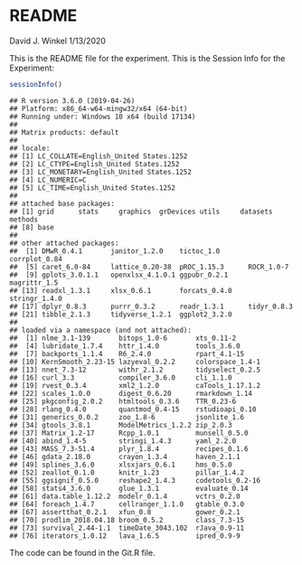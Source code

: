 README
================
David J. Winkel
1/13/2020


This is the README file for the experiment. This is the Session Info for the Experiment:

``` r {message=FALSE}
sessionInfo()
```

    ## R version 3.6.0 (2019-04-26)
    ## Platform: x86_64-w64-mingw32/x64 (64-bit)
    ## Running under: Windows 10 x64 (build 17134)
    ## 
    ## Matrix products: default
    ## 
    ## locale:
    ## [1] LC_COLLATE=English_United States.1252 
    ## [2] LC_CTYPE=English_United States.1252   
    ## [3] LC_MONETARY=English_United States.1252
    ## [4] LC_NUMERIC=C                          
    ## [5] LC_TIME=English_United States.1252    
    ## 
    ## attached base packages:
    ## [1] grid      stats     graphics  grDevices utils     datasets  methods  
    ## [8] base     
    ## 
    ## other attached packages:
    ##  [1] DMwR_0.4.1       janitor_1.2.0    tictoc_1.0       corrplot_0.84   
    ##  [5] caret_6.0-84     lattice_0.20-38  pROC_1.15.3      ROCR_1.0-7      
    ##  [9] gplots_3.0.1.1   openxlsx_4.1.0.1 ggpubr_0.2.1     magrittr_1.5    
    ## [13] readxl_1.3.1     xlsx_0.6.1       forcats_0.4.0    stringr_1.4.0   
    ## [17] dplyr_0.8.3      purrr_0.3.2      readr_1.3.1      tidyr_0.8.3     
    ## [21] tibble_2.1.3     tidyverse_1.2.1  ggplot2_3.2.0   
    ## 
    ## loaded via a namespace (and not attached):
    ##  [1] nlme_3.1-139       bitops_1.0-6       xts_0.11-2        
    ##  [4] lubridate_1.7.4    httr_1.4.0         tools_3.6.0       
    ##  [7] backports_1.1.4    R6_2.4.0           rpart_4.1-15      
    ## [10] KernSmooth_2.23-15 lazyeval_0.2.2     colorspace_1.4-1  
    ## [13] nnet_7.3-12        withr_2.1.2        tidyselect_0.2.5  
    ## [16] curl_3.3           compiler_3.6.0     cli_1.1.0         
    ## [19] rvest_0.3.4        xml2_1.2.0         caTools_1.17.1.2  
    ## [22] scales_1.0.0       digest_0.6.20      rmarkdown_1.14    
    ## [25] pkgconfig_2.0.2    htmltools_0.3.6    TTR_0.23-6        
    ## [28] rlang_0.4.0        quantmod_0.4-15    rstudioapi_0.10   
    ## [31] generics_0.0.2     zoo_1.8-6          jsonlite_1.6      
    ## [34] gtools_3.8.1       ModelMetrics_1.2.2 zip_2.0.3         
    ## [37] Matrix_1.2-17      Rcpp_1.0.1         munsell_0.5.0     
    ## [40] abind_1.4-5        stringi_1.4.3      yaml_2.2.0        
    ## [43] MASS_7.3-51.4      plyr_1.8.4         recipes_0.1.6     
    ## [46] gdata_2.18.0       crayon_1.3.4       haven_2.1.1       
    ## [49] splines_3.6.0      xlsxjars_0.6.1     hms_0.5.0         
    ## [52] zeallot_0.1.0      knitr_1.23         pillar_1.4.2      
    ## [55] ggsignif_0.5.0     reshape2_1.4.3     codetools_0.2-16  
    ## [58] stats4_3.6.0       glue_1.3.1         evaluate_0.14     
    ## [61] data.table_1.12.2  modelr_0.1.4       vctrs_0.2.0       
    ## [64] foreach_1.4.7      cellranger_1.1.0   gtable_0.3.0      
    ## [67] assertthat_0.2.1   xfun_0.8           gower_0.2.1       
    ## [70] prodlim_2018.04.18 broom_0.5.2        class_7.3-15      
    ## [73] survival_2.44-1.1  timeDate_3043.102  rJava_0.9-11      
    ## [76] iterators_1.0.12   lava_1.6.5         ipred_0.9-9
    
    
  The code can be found in the Git.R file. 
